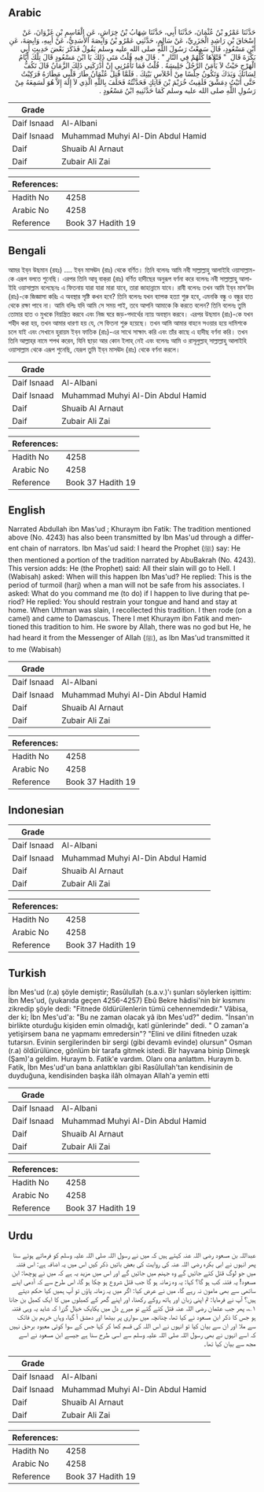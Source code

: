 ## Arabic


<div dir="rtl" lang="ar" style={{fontSize:'larger',backgroundColor:'#f8f9fa',padding:20}}>
حَدَّثَنَا عَمْرُو بْنُ عُثْمَانَ، حَدَّثَنَا أَبِي، حَدَّثَنَا شِهَابُ بْنُ خِرَاشٍ، عَنِ الْقَاسِمِ بْنِ غَزْوَانَ، عَنْ إِسْحَاقَ بْنِ رَاشِدٍ الْجَزَرِيِّ، عَنْ سَالِمٍ، حَدَّثَنِي عَمْرُو بْنُ وَابِصَةَ الأَسَدِيُّ، عَنْ أَبِيهِ، وَابِصَةَ، عَنِ ابْنِ مَسْعُودٍ، قَالَ سَمِعْتُ رَسُولَ اللَّهِ صلى الله عليه وسلم يَقُولُ فَذَكَرَ بَعْضَ حَدِيثِ أَبِي بَكْرَةَ قَالَ ‏ "‏ قَتْلاَهَا كُلُّهُمْ فِي النَّارِ ‏"‏ ‏.‏ قَالَ فِيهِ قُلْتُ مَتَى ذَلِكَ يَا ابْنَ مَسْعُودٍ قَالَ تِلْكَ أَيَّامُ الْهَرْجِ حَيْثُ لاَ يَأْمَنُ الرَّجُلُ جَلِيسَهُ ‏.‏ قُلْتُ فَمَا تَأْمُرُنِي إِنْ أَدْرَكَنِي ذَلِكَ الزَّمَانُ قَالَ تَكُفُّ لِسَانَكَ وَيَدَكَ وَتَكُونُ حِلْسًا مِنْ أَحْلاَسِ بَيْتِكَ ‏.‏ فَلَمَّا قُتِلَ عُثْمَانُ طَارَ قَلْبِي مَطَارَهُ فَرَكِبْتُ حَتَّى أَتَيْتُ دِمَشْقَ فَلَقِيتُ خُرَيْمَ بْنَ فَاتِكٍ فَحَدَّثْتُهُ فَحَلَفَ بِاللَّهِ الَّذِي لاَ إِلَهَ إِلاَّ هُوَ لَسَمِعَهُ مِنْ رَسُولِ اللَّهِ صلى الله عليه وسلم كَمَا حَدَّثَنِيهِ ابْنُ مَسْعُودٍ ‏.‏
</div>
<div style={{backgroundColor:'#f8f9fa',padding:20, marginBottom: 10}}><table> <thead> <tr> <th>Grade</th> <th></th> </tr> </thead> <tbody> <tr><td>Daif Isnaad</td><td>Al-Albani</td></tr><tr><td>Daif Isnaad</td><td>Muhammad Muhyi Al-Din Abdul Hamid</td></tr><tr><td>Daif</td><td>Shuaib Al Arnaut</td></tr><tr><td>Daif</td><td>Zubair Ali Zai</td></tr></tbody></table><table> <thead> <tr> <th>References:</th> <th></th> </tr> </thead> <tbody><tr><td>Hadith No</td><td>4258</td></tr><tr><td>Arabic No</td><td>4258</td></tr><tr><td>Reference</td><td>Book 37 Hadith 19</td></tr></tbody></table></div>

## Bengali


<div dir="ltr" lang="bn" style={{fontSize:'larger',backgroundColor:'#f8f9fa',padding:20}}>
আমর ইব্‌ন উছমান (রহঃ) .... ইব্‌ন মাসঊদ (রাঃ) থেকে বর্ণিত। তিনি বলেনঃ আমি নবী সাল্লাল্লাহু আলাইহি ওয়াসাল্লাম-কে এরূপ বলতে শুনেছি। এরপর তিনি আবূ বাক্‌রা (রাঃ) বর্ণিত হাদীছের অনুরূপ বর্ণনা করে বলেনঃ নবী সাল্লাল্লাহু আলাইহি ওয়াসাল্লাম বলেছেনঃ এ ফিতনায় যারা যারা মারা যাবে, তারা জাহান্নামে যাবে। রাবী বলেনঃ তখন আমি ইব্‌ন মাস’উদ (রাঃ)-কে জিজ্ঞাসা করিঃ এ অবস্থার সৃষ্টি কখন হবে? তিনি বলেনঃ যখন ব্যাপক হত্যা শুরু হবে, এমনকি বন্ধু ও বন্ধুর হাত থেকে রক্ষা পাবে না। আমি বলিঃ যদি আমি সে সময় পাই, তবে আপনি আমাকে কি করতে বলেন? তিনি বলেনঃ তুমি তোমার হাত ও মুখকে নিয়ন্ত্রিত করবে এবং নিজ ঘরে জড়-পদার্থের ন্যায় অবস্থান করবে। এরপর উছমান (রাঃ)-কে যখন শহীদ করা হয়, তখন আমার ধারণা হয় যে, সে ফিতনা শুরু হয়েছে। তখন আমি আমার বাহনে সওয়ার হয়ে দামিশকে চলে যাই এবং সেখানে হুরায়ম ইব্‌ন ফাতিক (রাঃ)-এর সাথে সাক্ষাৎ করি এবং তাঁর কাছে এ হাদীছ বর্ণনা করি। তখন তিনি আল্লাহ্‌র নামে শপথ করেন, যিনি ছাড়া আর কোন ইলাহ্‌ নেই এবং বলেনঃ আমি ও রাসূলুল্লাহ্‌ সাল্লাল্লাহু আলাইহি ওয়াসাল্লাম থেকে এরূপ শুনেছি, যেরূপ তুমি ইব্‌ন মাসঊদ (রাঃ) থেকে বর্ণনা করলে।
</div>
<div style={{backgroundColor:'#f8f9fa',padding:20, marginBottom: 10}}><table> <thead> <tr> <th>Grade</th> <th></th> </tr> </thead> <tbody> <tr><td>Daif Isnaad</td><td>Al-Albani</td></tr><tr><td>Daif Isnaad</td><td>Muhammad Muhyi Al-Din Abdul Hamid</td></tr><tr><td>Daif</td><td>Shuaib Al Arnaut</td></tr><tr><td>Daif</td><td>Zubair Ali Zai</td></tr></tbody></table><table> <thead> <tr> <th>References:</th> <th></th> </tr> </thead> <tbody><tr><td>Hadith No</td><td>4258</td></tr><tr><td>Arabic No</td><td>4258</td></tr><tr><td>Reference</td><td>Book 37 Hadith 19</td></tr></tbody></table></div>

## English


<div dir="ltr" lang="en" style={{fontSize:'larger',backgroundColor:'#f8f9fa',padding:20}}>
Narrated Abdullah ibn Mas'ud ; Khuraym ibn Fatik: The tradition mentioned above (No. 4243) has also been transmitted by Ibn Mas'ud through a different chain of narrators. Ibn Mas'ud said: I heard the Prophet (ﷺ) say: He then mentioned a portion of the tradition narrated by AbuBakrah (No. 4243). This version adds: He (the Prophet) said: All their slain will go to Hell. I (Wabisah) asked: When will this happen Ibn Mas'ud? He replied: This is the period of turmoil (harj) when a man will not be safe from his associates. I asked: What do you command me (to do) if I happen to live during that period? He replied: You should restrain your tongue and hand and stay at home. When Uthman was slain, I recollected this tradition. I then rode (on a camel) and came to Damascus. There I met Khuraym ibn Fatik and mentioned this tradition to him. He swore by Allah, there was no god but He, he had heard it from the Messenger of Allah (ﷺ), as Ibn Mas'ud transmitted it to me (Wabisah)
</div>
<div style={{backgroundColor:'#f8f9fa',padding:20, marginBottom: 10}}><table> <thead> <tr> <th>Grade</th> <th></th> </tr> </thead> <tbody> <tr><td>Daif Isnaad</td><td>Al-Albani</td></tr><tr><td>Daif Isnaad</td><td>Muhammad Muhyi Al-Din Abdul Hamid</td></tr><tr><td>Daif</td><td>Shuaib Al Arnaut</td></tr><tr><td>Daif</td><td>Zubair Ali Zai</td></tr></tbody></table><table> <thead> <tr> <th>References:</th> <th></th> </tr> </thead> <tbody><tr><td>Hadith No</td><td>4258</td></tr><tr><td>Arabic No</td><td>4258</td></tr><tr><td>Reference</td><td>Book 37 Hadith 19</td></tr></tbody></table></div>

## Indonesian


<div dir="ltr" lang="id" style={{fontSize:'larger',backgroundColor:'#f8f9fa',padding:20}}>

</div>
<div style={{backgroundColor:'#f8f9fa',padding:20, marginBottom: 10}}><table> <thead> <tr> <th>Grade</th> <th></th> </tr> </thead> <tbody> <tr><td>Daif Isnaad</td><td>Al-Albani</td></tr><tr><td>Daif Isnaad</td><td>Muhammad Muhyi Al-Din Abdul Hamid</td></tr><tr><td>Daif</td><td>Shuaib Al Arnaut</td></tr><tr><td>Daif</td><td>Zubair Ali Zai</td></tr></tbody></table><table> <thead> <tr> <th>References:</th> <th></th> </tr> </thead> <tbody><tr><td>Hadith No</td><td>4258</td></tr><tr><td>Arabic No</td><td>4258</td></tr><tr><td>Reference</td><td>Book 37 Hadith 19</td></tr></tbody></table></div>

## Turkish


<div dir="ltr" lang="tr" style={{fontSize:'larger',backgroundColor:'#f8f9fa',padding:20}}>
İbn Mes'ud (r.a) şöyle demiştir; Rasûlullah (s.a.v.)'ı şunları söylerken işittim: İbn Mes'ud, (yukarıda geçen 4256-4257) Ebû Bekre hâdisi'nin bir kısmını zikredip şöyle dedi: "Fitnede öldürülenlerin tümü cehennemdedir." Vâbisa, der ki; İbn Mes'ud'a: "Bu ne zaman olacak yâ ibn Mes'ud?" dedim. "İnsan'ın birlikte oturduğu kişiden emin olmadığı, katl günlerinde" dedi. " O zaman'a yetişirsem bana ne yapmamı emredersin"? "Elini ve dilini fitneden uzak tutarsın. Evinin sergilerinden bir sergi (gibi devamlı evinde) olursun" Osman (r.a) öldürülünce, gönlüm bir tarafa gitmek istedi. Bir hayvana binip Dimeşk (Şam)'a geldim. Huraym b. Fatik'e vardım. Olanı ona anlattım. Huraym b. Fatik, İbn Mes'ud'un bana anlattıkları gibi Rasûlullah'tan kendisinin de duyduğuna, kendisinden başka ilâh olmayan Allah'a yemin etti
</div>
<div style={{backgroundColor:'#f8f9fa',padding:20, marginBottom: 10}}><table> <thead> <tr> <th>Grade</th> <th></th> </tr> </thead> <tbody> <tr><td>Daif Isnaad</td><td>Al-Albani</td></tr><tr><td>Daif Isnaad</td><td>Muhammad Muhyi Al-Din Abdul Hamid</td></tr><tr><td>Daif</td><td>Shuaib Al Arnaut</td></tr><tr><td>Daif</td><td>Zubair Ali Zai</td></tr></tbody></table><table> <thead> <tr> <th>References:</th> <th></th> </tr> </thead> <tbody><tr><td>Hadith No</td><td>4258</td></tr><tr><td>Arabic No</td><td>4258</td></tr><tr><td>Reference</td><td>Book 37 Hadith 19</td></tr></tbody></table></div>

## Urdu


<div dir="rtl" lang="ur" style={{fontSize:'larger',backgroundColor:'#f8f9fa',padding:20}}>
عبداللہ بن مسعود رضی اللہ عنہ کہتے ہیں کہ میں نے رسول اللہ صلی اللہ علیہ وسلم کو فرماتے ہوئے سنا پھر انہوں نے ابی بکرہ رضی اللہ عنہ کی روایت کی بعض باتیں ذکر کیں اس میں یہ اضافہ ہے: اس فتنہ میں جو لوگ قتل کئے جائیں گے وہ جہنم میں جائیں گے اور اس میں مزید یہ ہے کہ میں نے پوچھا: ابن مسعود! یہ فتنہ کب ہو گا؟ کہا: یہ وہ زمانہ ہو گا جب قتل شروع ہو چکا ہو گا، اس طرح سے کہ آدمی اپنے ساتھی سے بھی مامون نہ رہے گا، میں نے عرض کیا: اگر میں یہ زمانہ پاؤں تو آپ ہمیں کیا حکم دیتے ہیں؟ آپ نے فرمایا: تم اپنی زبان اور ہاتھ روکے رکھنا، اور اپنے گھر کے کمبلوں میں کا ایک کمبل بن جانا ۱؎، پھر جب عثمان رضی اللہ عنہ قتل کئے گئے تو میرے دل میں یکایک خیال گزرا کہ شاید یہ وہی فتنہ ہو جس کا ذکر ابن مسعود نے کیا تھا، چنانچہ میں سواری پر بیٹھا اور دمشق آ گیا، وہاں خریم بن فاتک سے ملا اور ان سے بیان کیا تو انہوں نے اس اللہ کی قسم کھا کر کہا جس کے سوا کوئی معبود برحق نہیں کہ اسے انہوں نے بھی رسول اللہ صلی اللہ علیہ وسلم سے اسی طرح سنا ہے جیسے ابن مسعود نے اسے مجھ سے بیان کیا تھا۔
</div>
<div style={{backgroundColor:'#f8f9fa',padding:20, marginBottom: 10}}><table> <thead> <tr> <th>Grade</th> <th></th> </tr> </thead> <tbody> <tr><td>Daif Isnaad</td><td>Al-Albani</td></tr><tr><td>Daif Isnaad</td><td>Muhammad Muhyi Al-Din Abdul Hamid</td></tr><tr><td>Daif</td><td>Shuaib Al Arnaut</td></tr><tr><td>Daif</td><td>Zubair Ali Zai</td></tr></tbody></table><table> <thead> <tr> <th>References:</th> <th></th> </tr> </thead> <tbody><tr><td>Hadith No</td><td>4258</td></tr><tr><td>Arabic No</td><td>4258</td></tr><tr><td>Reference</td><td>Book 37 Hadith 19</td></tr></tbody></table></div>